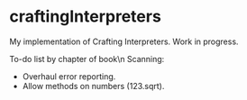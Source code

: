 # craftingInterpreters
My implementation of Crafting Interpreters. Work in progress.

To-do list by chapter of book\n
Scanning: 
- Overhaul error reporting. 
- Allow methods on numbers (123.sqrt).

